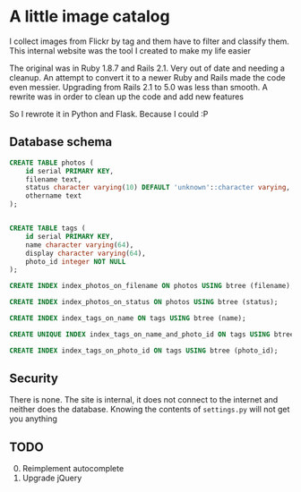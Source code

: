 # A little image catalog

I collect images from Flickr by tag and them have to filter and classify them. This internal website was the tool I created to make my life easier

The original was in Ruby 1.8.7 and Rails 2.1. Very out of date and needing a cleanup. An attempt to convert it to a newer Ruby and Rails made the code even messier. Upgrading from Rails 2.1 to 5.0 was less than smooth. A rewrite was in order to clean up the code and add new features

So I rewrote it in Python and Flask. Because I could :P

## Database schema

```sql
CREATE TABLE photos (
    id serial PRIMARY KEY,
    filename text,
    status character varying(10) DEFAULT 'unknown'::character varying,
    othername text
);


CREATE TABLE tags (
    id serial PRIMARY KEY,
    name character varying(64),
    display character varying(64),
    photo_id integer NOT NULL
);

CREATE INDEX index_photos_on_filename ON photos USING btree (filename);

CREATE INDEX index_photos_on_status ON photos USING btree (status);

CREATE INDEX index_tags_on_name ON tags USING btree (name);

CREATE UNIQUE INDEX index_tags_on_name_and_photo_id ON tags USING btree (name, photo_id);

CREATE INDEX index_tags_on_photo_id ON tags USING btree (photo_id);
```

## Security

There is none. The site is internal, it does not connect to the internet and neither does the database. Knowing the contents of `settings.py` will not get you anything

## TODO

0. Reimplement autocomplete
3. Upgrade jQuery
